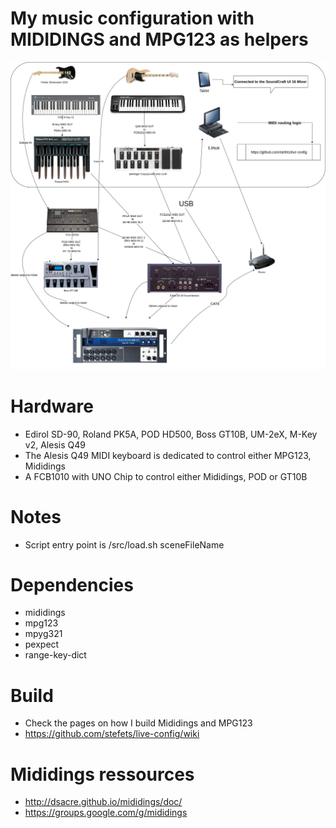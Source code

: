 # My music configuration with MIDIDINGS and MPG123 as helpers

<img src="/doc/main-config.jpg" alt="StefSetup"/>

# Hardware
* Edirol SD-90, Roland PK5A, POD HD500, Boss GT10B, UM-2eX, M-Key v2, Alesis Q49
* The Alesis Q49 MIDI keyboard is dedicated to control either MPG123, Mididings
* A FCB1010 with UNO Chip to control either Mididings, POD or GT10B
# Notes
* Script entry point is /src/load.sh sceneFileName
# Dependencies
* mididings
* mpg123
* mpyg321 
* pexpect
* range-key-dict
# Build
* Check the pages on how I build Mididings and MPG123
* https://github.com/stefets/live-config/wiki
# Mididings ressources
* http://dsacre.github.io/mididings/doc/
* https://groups.google.com/g/mididings
